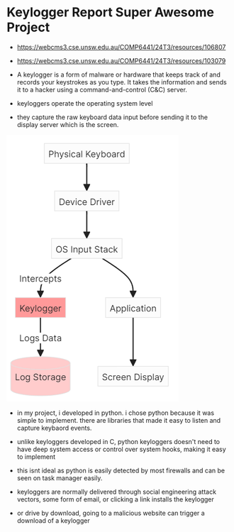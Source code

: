 # Keylogger Report Super Awesome Project

- https://webcms3.cse.unsw.edu.au/COMP6441/24T3/resources/106807
- https://webcms3.cse.unsw.edu.au/COMP6441/24T3/resources/103079

- A keylogger is a form of malware or hardware that keeps track of and records your keystrokes as you type. It takes the information and sends it to a hacker using a command-and-control (C&C) server.

- keyloggers operate the operating system level
- they capture the raw keyboard data input before sending it to the display server which is the screen.

![alt text](image.png)

- in my project, i developed in python. i chose python because it was simple to implement.
there are libraries that made it easy to listen and capture keybaord events. 
- unlike keyloggers developed in C, python keyloggers doesn't need to have deep system access or
control over system hooks, making it easy to implement
- this isnt ideal as python is easily detected by most firewalls and can be seen on task manager easily.

- keyloggers are normally delivered through social engineering attack vectors,
some form of email, or clicking a link installs the keylogger
- or drive by download, going to a malicious website can trigger a download of a keylogger

